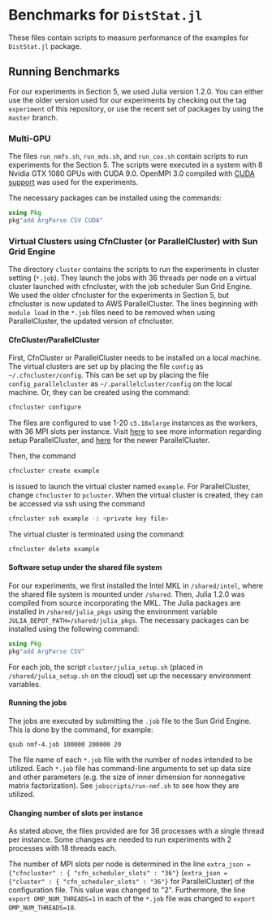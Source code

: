 # Benchmarks for `DistStat.jl`

These files contain scripts to measure performance of the examples for `DistStat.jl` package.

## Running Benchmarks

For our experiments in Section 5, we used Julia version 1.2.0.
You can either use the older version used for our experiments by checking out the tag `experiment` of this repository, or use the recent set of packages by using the `master` branch. 


### Multi-GPU

The files `run_nmfs.sh`, `run_mds.sh`, and `run_cox.sh` contain scripts to run experiments for the Section 5. 
The scripts were executed in a system with 8 Nvidia GTX 1080 GPUs with CUDA 9.0. OpenMPI 3.0 compiled with [CUDA support](https://www.open-mpi.org/faq/?category=buildcuda) was used for the experiments.

The necessary packages can be installed using the commands:

```julia
using Pkg
pkg"add ArgParse CSV CUDA"
```

### Virtual Clusters using CfnCluster (or ParallelCluster) with Sun Grid Engine

The directory `cluster` contains the scripts to run the experiments in cluster setting (`*.job`). They launch the jobs with 36 threads per node on a virtual cluster launched with cfncluster, with the job scheduler Sun Grid Engine. We used the older cfncluster for the experiments in Section 5, but cfncluster is now updated to AWS ParallelCluster. The lines beginning with `module load` in the `*.job` files need to be removed when using ParallelCluster, the updated version of cfncluster.

#### CfnCluster/ParallelCluster
First, CfnCluster or ParallelCluster needs to be installed on a local machine. 
The virtual clusters are set up by placing the file `config` as `~/.cfncluster/config`.  This can be set up by placing the file `config_parallelcluster` as `~/.parallelcluster/config` on the local machine. Or, they can be created using the command:
```bash
cfncluster configure
```
The files are configured to use 1-20 `c5.18xlarge` instances as the workers, with 36 MPI slots per instance. 
Visit [here](https://cfncluster.readthedocs.io/en/latest/configuration.html) to see more information regarding setup ParallelCluster, and [here](https://docs.aws.amazon.com/parallelcluster/index.html) for the newer ParallelCluster. 

Then, the command
```bash
cfncluster create example
```
is issued to launch the virtual cluster named `example`. For ParallelCluster, change `cfncluster` to `pcluster`. 
When the virtual cluster is created, they can be accessed via ssh using the command 
```bash
cfncluster ssh example -i <private key file>
```

The virtual cluster is terminated using the command:
```bash
cfncluster delete example
```

#### Software setup under the shared file system

For our experiments, we first installed the Intel MKL in `/shared/intel`, where the shared file system is mounted under `/shared`.
Then, Julia 1.2.0 was compiled from source incorporating the MKL. 
The Julia packages are installed in `/shared/julia_pkgs` using the environment variable `JULIA_DEPOT_PATH=/shared/julia_pkgs`.
The necessary packages can be installed using the following command:
```julia
using Pkg
pkg"add ArgParse CSV"
```

For each job, the script `cluster/julia_setup.sh` (placed in `/shared/julia_setup.sh` on the cloud) set up the necessary environment variables.

#### Running the jobs

The jobs are executed by submitting the `.job` file to the Sun Grid Engine. This is done by the command, for example:
```
qsub nmf-4.job 100000 200000 20
```

The file name of each `*.job` file with the number of nodes intended to be utilized.
Each `*.job` file has command-line arguments to set up data size and other parameters (e.g. the size of inner dimension for nonnegative matrix factorization). See `jobscripts/run-nmf.sh` to see how they are utilized. 

#### Changing number of slots per instance
As stated above, the files provided are for 36 processes with a single thread per instance. Some changes are needed to run experiments with 2 processes with 18 threads each.

The number of MPI slots per node is determined in the line `extra_json = {"cfncluster" : { "cfn_scheduler_slots" : "36"}` (`extra_json = {"cluster" : { "cfn_scheduler_slots" : "36"}` for ParallelCluster) of the configuration file. This value was changed to "2". 
Furthermore, the line `export OMP_NUM_THREADS=1` in each of the `*.job` file was changed to `export OMP_NUM_THREADS=18`. 
